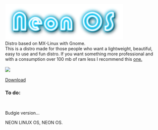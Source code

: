 <img src=pictures/logo.png><br>
Distro based on MX-Linux with Gnome.<br>
This is a distro made for those people who want a lightweight, beautiful, easy to use and fun distro. If you want something more professional and with a consumption over 100 mb of ram less I recommend this 
<a href="https://sourceforge.net/projects/fenixlinux/files/pc/mx-linux/gnome/Base/">one.</a><br>
<br>
<img src=pictures/screenshot1-1-2021.png><br>

<a href="https://sourceforge.net/projects/fenixlinux/files/pc/mx-linux/gnome/Neon/">Download</a><br>

<h3>To do:</h3> <br>
<p>Budgie version...</p>




































NEON LINUX OS, NEON OS.
